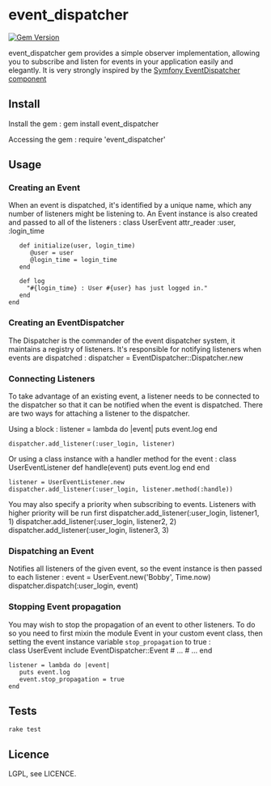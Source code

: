event_dispatcher
====================

[![Gem Version](https://badge.fury.io/rb/event_dispatcher.png)](http://badge.fury.io/rb/event_dispatcher)

event_dispatcher gem provides a simple observer implementation, allowing you to subscribe and listen for events in your application easily and elegantly. It is very strongly inspired by the [Symfony EventDispatcher component](http://symfony.com/components/EventDispatcher)

## Install
Install the gem :
    gem install event_dispatcher

Accessing the gem :
    require 'event_dispatcher'

## Usage
### Creating an Event
When an event is dispatched, it's identified by a unique name, which any number of listeners might be listening to. An Event instance is also created and passed to all of the listeners : 
    class UserEvent
       attr_reader :user, :login_time
       
       def initialize(user, login_time)
          @user = user
          @login_time = login_time
       end

       def log
         "#{login_time} : User #{user} has just logged in."
       end
    end

### Creating an EventDispatcher
The Dispatcher is the commander of the event dispatcher system, it maintains a registry of listeners. It's responsible for notifying listeners when events are dispatched :
    dispatcher = EventDispatcher::Dispatcher.new
### Connecting Listeners
To take advantage of an existing event, a listener needs to be connected to the dispatcher so that it can be notified when the event is dispatched. There are two ways for attaching a listener to the dispatcher.

Using a block :
    listener = lambda do |event|
       puts event.log
    end
    
    dispatcher.add_listener(:user_login, listener)

Or using a class instance with a handler method for the event : 
    class UserEventListener
       def handle(event)
          puts event.log
       end
    end
   
    listener = UserEventListener.new     
    dispatcher.add_listener(:user_login, listener.method(:handle))

You may also specify a priority when subscribing to events. Listeners with higher priority will be run first 
    dispatcher.add_listener(:user_login, listener1, 1) 
    dispatcher.add_listener(:user_login, listener2, 2) 
    dispatcher.add_listener(:user_login, listener3, 3) 


### Dispatching an Event
Notifies all listeners of the given event, so the event instance is then passed to each listener :
    event = UserEvent.new('Bobby', Time.now) 
    dispatcher.dispatch(:user_login, event)

### Stopping Event propagation
You may wish to stop the propagation of an event to other listeners. To do so you need to first mixin the module Event in your custom event class, then setting the event instance variable `stop_propagation` to true : 	
    class UserEvent
       include EventDispatcher::Event
       # ... 
       # ... 
    end

    listener = lambda do |event|
       puts event.log
       event.stop_propagation = true
    end

## Tests
    rake test

## Licence
LGPL, see LICENCE.


